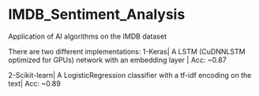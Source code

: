 # IMDB_Sentiment_Analysis
Application of AI algorithms on the IMDB dataset

There are two different implementations:
1-Keras| A LSTM (CuDNNLSTM optimized for GPUs) network with an embedding layer | Acc: ~0.87

2-Scikit-learn| A LogisticRegression classifier with a tf-idf encoding on the text| Acc: ~0.89
